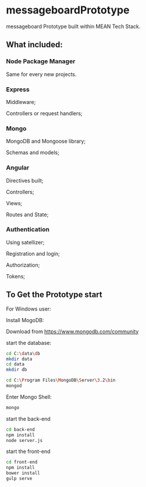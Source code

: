 # messageboardPrototype
messageboard Prototype built within MEAN Tech Stack. 

## What included:


### Node Package Manager
	

Same for every new projects.


### Express 


Middleware;

Controllers or request handlers;


### Mongo


MongoDB and Mongoose library;

Schemas and models;


### Angular


Directives built;

Controllers;

Views;

Routes and State;


### Authentication


Using satellizer;

Registration and login;

Authorization;

Tokens;


## To Get the Prototype start

For Windows user:

Install MogoDB:


Download from https://www.mongodb.com/community 


start the database:


```bash
cd C:\data\db
mkdir data
cd data
mkdir db

cd C:\Program Files\MongoDB\Server\3.2\bin
mongod

```


Enter Mongo Shell:


```bash
mongo
```


start the back-end


```bash
cd back-end
npm install
node server.js
```


start the front-end


```bash
cd front-end
npm install
bower install
gulp serve
```












